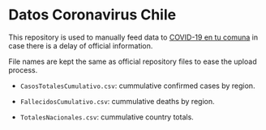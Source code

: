 # Datos Coronavirus Chile

This repository is used to manually feed data to [COVID-19 en tu comuna](https://covid19entucomuna.cl) in case there is a delay of official information.

File names are kept the same as official repository files to ease the upload process.

* `CasosTotalesCumulativo.csv`: cummulative confirmed cases by region.

* `FallecidosCumulativo.csv`: cummulative deaths by region.

* `TotalesNacionales.csv`: cummulative country totals.
